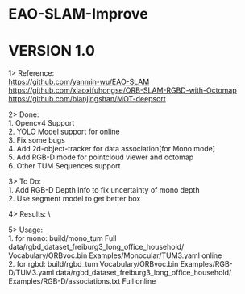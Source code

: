 # EAO-SLAM-Improve 
# VERSION 1.0 
1> Reference: \
                  https://github.com/yanmin-wu/EAO-SLAM \
                  https://github.com/xiaoxifuhongse/ORB-SLAM-RGBD-with-Octomap \
                  https://github.com/bianjingshan/MOT-deepsort 
              
2> Done:  \
            1. Opencv4 Support \
            2. YOLO Model support for online \
            3. Fix some bugs \
            4. Add 2d-object-tracker for data association[for Mono mode] \
            5. Add RGB-D mode for pointcloud viewer and octomap \
            6. Other TUM Sequences support

3> To Do: \
            1. Add RGB-D Depth Info to fix uncertainty of mono depth \
            2. Use segment model to get better box
          
          
4> Results: \



5> Usage: \
            1. for mono: build/mono_tum Full data/rgbd_dataset_freiburg3_long_office_household/ Vocabulary/ORBvoc.bin Examples/Monocular/TUM3.yaml online  \
            2. for rgbd: build/rgbd_tum Vocabulary/ORBvoc.bin Examples/RGB-D/TUM3.yaml data/rgbd_dataset_freiburg3_long_office_household/ Examples/RGB-D/associations.txt Full online   

          
          
